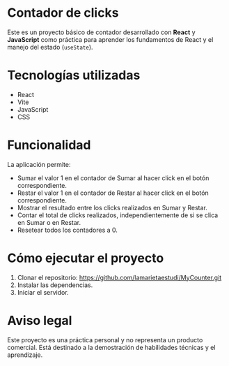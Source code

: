 # Contador de clicks

Este es un proyecto básico de contador desarrollado con **React** y **JavaScript** como práctica para aprender los fundamentos de React y el manejo del estado (`useState`).

# Tecnologías utilizadas

- React
- Vite
- JavaScript
- CSS

# Funcionalidad

La aplicación permite:

- Sumar el valor 1 en el contador de Sumar al hacer click en el botón correspondiente.
- Restar el valor 1 en el contador de Restar al hacer click en el botón correspondiente.
- Mostrar el resultado entre los clicks realizados en Sumar y Restar.
- Contar el total de clicks realizados, independientemente de si se clica en Sumar o en Restar.
- Resetear todos los contadores a 0.

# Cómo ejecutar el proyecto

1. Clonar el repositorio: https://github.com/lamarietaestudi/MyCounter.git
2. Instalar las dependencias.
3. Iniciar el servidor.

# Aviso legal

Este proyecto es una práctica personal y no representa un producto comercial. Está destinado a la demostración de habilidades técnicas y el aprendizaje.
